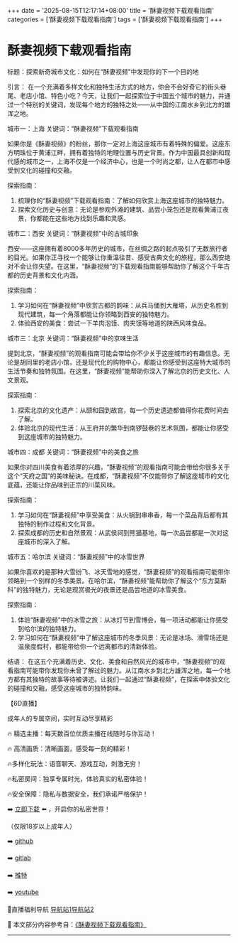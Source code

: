 +++
date = '2025-08-15T12:17:14+08:00'
title = '酥妻视频下载观看指南'
categories = ['酥妻视频下载观看指南']
tags = ['酥妻视频下载观看指南']
+++

# 酥妻视频下载观看指南

标题：探索新奇城市文化：如何在“酥妻视频”中发现你的下一个目的地

引言：
在一个充满着多样文化和独特生活方式的地方，你会不会好奇它的街头巷尾、老店小馆、特色小吃？今天，让我们一起探索位于中国五个城市的魅力，并通过一个特别的关键词，发现每个地方的独特之处——从中国的江南水乡到北方的雄浑之地。

城市一：上海
关键词：“酥妻视频”下载观看指南

如果你是《酥妻视频》的粉丝，那你一定对上海这座城市有着特殊的偏爱。这座东方明珠位于黄浦江畔，拥有着独特的地理位置与历史背景。作为中国最具创新和现代感的城市之一，上海不仅是一个经济中心，也是一个时尚之都，让人在都市中感受到文化的碰撞和交融。

探索指南：
1. 梳理你的“酥妻视频”下载观看指南：了解如何欣赏上海这座城市的独特魅力。
2. 探索文化历史与创意：无论是参观外滩的建筑、品尝小笼包还是观看黄浦江夜景，你都能在这些地方找到乐趣和灵感。

城市二：西安
关键词：“酥妻视频”中的古城印象

西安——这座拥有着8000多年历史的城市，在丝绸之路的起点吸引了无数旅行者的目光。如果你正寻找一个能够让你重温往昔、感受古典文化的旅程，那么西安绝对不会让你失望。在这里，“酥妻视频”的下载观看指南能够帮助你了解这个千年古都的历史背景和文化内涵。

探索指南：
1. 学习如何在“酥妻视频”中欣赏古都的韵味：从兵马俑到大雁塔，从历史名胜到现代建筑，每一个角落都能让你领略到西安的独特魅力。
2. 体验西安的美食：尝试一下羊肉泡馍、肉夹馍等地道的陕西风味食品。

城市三：北京
关键词：“酥妻视频”中的京味生活

提到北京，“酥妻视频”的观看指南可能会带给你不少关于这座城市的有趣信息。无论是胡同里的老店小馆，还是现代化的购物中心，都能让你感受到这座特大城市的生活节奏和独特氛围。在这里，“酥妻视频”能帮助你深入了解北京的历史文化、人文景观。

探索指南：
1. 探索北京的文化遗产：从颐和园到故宫，每一个历史遗迹都值得你花费时间去了解。
2. 体验北京的现代生活：从王府井的繁华到南锣鼓巷的艺术氛围，都能让你感受到这座城市的独特魅力。

城市四：成都
关键词：“酥妻视频”中的美食之旅

如果你对四川美食有着浓厚的兴趣，“酥妻视频”的观看指南可能会带给你很多关于这个“天府之国”的美味秘诀。在成都，“酥妻视频”不仅能带你了解这座城市的文化底蕴，还能让你品味到正宗的川菜风味。

探索指南：
1. 学习如何在“酥妻视频”中享受美食：从火锅到串串香，每一个菜品背后都有其独特的制作过程和文化背景。
2. 探索成都的历史和自然景观：从武侯祠到熊猫基地，每一次品尝都是一次对这座城市的深入了解。

城市五：哈尔滨
关键词：“酥妻视频”中的冰雪世界

如果你喜欢的是那种大雪纷飞、冰天雪地的感觉，“酥妻视频”的观看指南可能带你领略到一个别样的冬季美景。在哈尔滨，“酥妻视频”能帮助你了解这个“东方莫斯科”的独特魅力，无论是观赏极光的夜景还是品尝地道的冰雪美食。

探索指南：
1. 体验“酥妻视频”中的冰雪之旅：从冰灯节到雪博会，每一项活动都能让你感受到哈尔滨的独特魅力。
2. 学习如何在“酥妻视频”中了解这座城市的冬季风景：无论是冰场、滑雪场还是温泉度假村，都能带给你一个远离都市的清新体验。

结语：
在这五个充满着历史、文化、美食和自然风光的城市中，“酥妻视频”的观看指南可能带你发现你未曾了解过的魅力。从江南水乡到北方雄浑之地，每一个地方都有其独特的故事等待被讲述。让我们一起通过“酥妻视频”，在探索中体验文化的碰撞和交融，感受这座城市的独特韵味。

【6D直播】

 成年人的专属空间，实时互动尽享精彩

🔥 精选主播：每天数百位优质主播在线随时与你互动！

🔥 高清画质：清晰画面，感受每一刻的精彩！

🔥多样化玩法：语音聊天、游戏互动，刺激无穷！

🔥私密房间：独享专属时光，体验真实的私密体验！

🔥安全保障：隐私与数据安全，我们承诺严格保护！

➡️ [立即下载](https://down123.s3.ap-east-1.amazonaws.com/down/down.html?channelCode=blog) ⬅️ ，开启你的私密世界！

 （仅限18岁以上成年人）

➡️ [github](https://aldult-live.github.io/)

➡️ [gitlab](https://seo-09598d.gitlab.io/)

➡️ [推特](https://x.com/wegame33)

➡️ [youtube](https://www.youtube.com/@6Dlive)

🔞直播福利导航   [导航站1](https://webstack-86085a.gitlab.io/)[导航站2](https://onlygit123-2.github.io/)

📘 本文部分内容参考自：[《酥妻视频下载观看指南》](https://webstack-hugo-1.pages.dev/)

---
